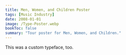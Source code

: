 ```yaml
---
title: Men, Women, and Children Poster
tags: [Music Industry]
date: 2008-01-01
image: /Type-Poster.webp
bookToc: false
summary: "Tour poster for Men, Women, and Children."
---
```


This was a custom typeface, too.